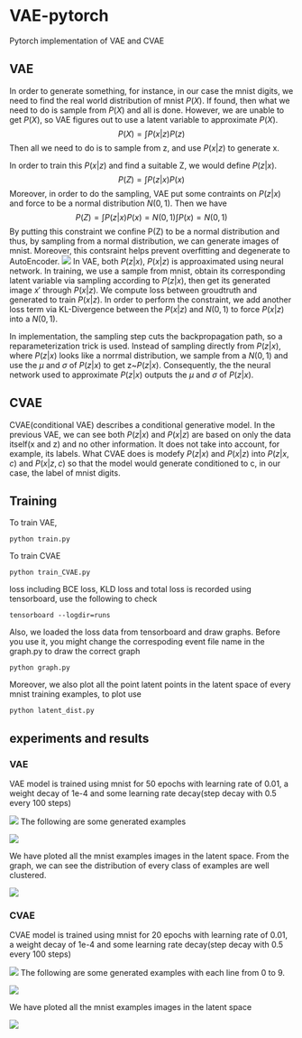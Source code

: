 # VAE-pytorch
Pytorch implementation of VAE and CVAE

## VAE
In order to generate something, for instance, in our case the mnist digits, we need to find the real world distribution of mnist $P(X)$. If found, then what we need to do is sample from $P(X)$ and all is done. However, we are unable to get $P(X)$, so VAE figures out to use a latent variable to approximate $P(X)$.
$$
P(X) = \int P(x|z)P(z)
$$
Then all we need to do is to sample from z, and use $P(x|z)$ to generate x.

In order to train this $P(x|z)$ and find a suitable Z, we would define $P(z|x)$.
$$
P(Z) = \int P(z|x)P(x)
$$
Moreover, in order to do the sampling, VAE put some contraints on $P(z|x)$ and force to be a normal distribution $N(0, 1)$. Then we have
$$
P(Z) = \int P(z|x)P(x) = N(0, 1) \int P(x) = N(0, 1)
$$
By putting this constraint we confine P(Z) to be a normal distribution and thus, by sampling from a normal distribution, we can generate images of mnist. Moreover, this contsraint helps prevent overfitting and degenerate to AutoEncoder.
![](images/VAE.png)
In VAE, both $P(z|x)$, $P(x|z)$ is approaximated using neural network. In training, we use a sample from mnist, obtain its corresponding latent variable via sampling according to $P(z|x)$, then get its generated image $x'$ through $P(x|z)$. We compute loss between groudtruth and generated to train $P(x|z)$. In order to perform the constraint, we add another loss term via KL-Divergence between the $P(x|z)$ and $N(0,1)$ to force $P(x|z)$ into a $N(0,1)$.

In implementation, the sampling step cuts the backpropagation path, so a reparameterization trick is used. Instead of sampling directly from $P(z|x)$, where $P(z|x)$ looks like a norrmal distribution, we sample from a $N(0, 1)$ and use the $\mu$ and $\sigma$ of $P(z|x)$ to get z~$P(z|x)$. Consequently, the the neural network used to approximate $P(z|x)$ outputs the $\mu$ and $\sigma$ of $P(z|x)$.
## CVAE
CVAE(conditional VAE) describes a conditional generative model. In the previous VAE, we can see both $P(z|x)$ and $P(x|z)$ are based on only the data itself(x and z) and no other information. It does not take into account, for example, its labels. What CVAE does is modefy $P(z|x)$ and $P(x|z)$ into $P(z|x,c)$ and $P(x|z,c)$ so that the model would generate conditioned to c, in our case, the label of mnist digits.

## Training
To train VAE,

    python train.py

To train CVAE

    python train_CVAE.py

loss including BCE loss, KLD loss and total loss is recorded using tensorboard, use the following to check
    
    tensorboard --logdir=runs    

Also, we loaded the loss data from tensorboard and draw graphs. Before you use it, you might change the correspoding event file name in the graph.py to draw the correct graph

    python graph.py

Moreover, we also plot all the point latent points in the latent space of every mnist training examples, to plot use

    python latent_dist.py

## experiments and results

### VAE
VAE model is trained using mnist for 50 epochs with learning rate of 0.01, a weight decay of 1e-4 and some learning rate decay(step decay with 0.5 every 100 steps) 

![](images/VAE_loss.png)
The following are some generated examples

![](out/049.png)

We have ploted all the mnist examples images in the latent space. From the graph, we can see the distribution of every class of examples are well clustered.

![](images/VAE_dist.png)
### CVAE
CVAE model is trained using mnist for 20 epochs with learning rate of 0.01, a weight decay of 1e-4 and some learning rate decay(step decay with 0.5 every 100 steps) 

![](images/CVAE_loss.png)
The following are some generated examples with each line from 0 to 9.

![](out_CVAE/019.png)

We have ploted all the mnist examples images in the latent space

![](images/CVAE_dist.png)


